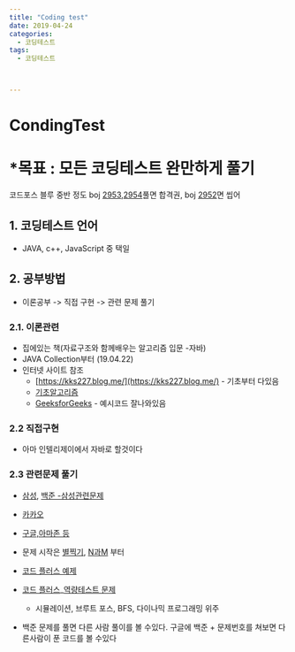 ```yaml
---
title: "Coding test"
date: 2019-04-24
categories:
  - 코딩테스트
tags:
  - 코딩테스트



---
```



# CondingTest

# *목표 : 모든 코딩테스트 완만하게 풀기
코드포스 블루 중반 정도 
boj [2953](https://www.acmicpc.net/problem/2953),[2954](https://www.acmicpc.net/problem/2954)풀면 합격권, boj [2952](https://www.acmicpc.net/problem/2952)면 씹어 

## 1. 코딩테스트 언어

  * JAVA, c++, JavaScript 중 택일
  
## 2. 공부방법

* 이론공부 -> 직접 구현 -> 관련 문제 풀기
### 2.1. 이론관련
* 집에있는 책(자료구조와 함께배우는 알고리즘 입문 -자바)
* JAVA Collection부터 (19.04.22)
* 인터넷 사이트 참조
  * [https://kks227.blog.me/](https://kks227.blog.me/) - 기초부터 다있음
  * [기초알고리즘](https://makefortune2.tistory.com/30?category=645583)
  * [GeeksforGeeks](https://www.geeksforgeeks.org/interview-preparation-for-software-developer/) - 예시코드 잘나와있음  

### 2.2 직접구현
* 아마 인텔리제이에서 자바로 할것이다

### 2.3 관련문제 풀기

* [삼성](https://swexpertacademy.com/main/main.do), [백준 -삼성관련문제](https://www.acmicpc.net/workbook/view/1152)
* [카카오](https://programmers.co.kr/learn/challenges?tab=all_challenges)
* [구글,아마존 등](https://www.interviewbit.com/search/?q%5B%5D=Amazon) 
* 문제 시작은 [별찍기](https://www.acmicpc.net/search#q=%EB%B3%84%EC%B0%8D%EA%B8%B0&c=Problems), [N과M](https://www.acmicpc.net/search#q=n%EA%B3%BC%20m&c=Problems) 부터
* [코드 플러스 예제](https://code.plus/course/19)
* [코드 플러스](https://code.plus/course/34)_[역량테스트 문제](https://code.plus/course/40)
  * 시뮬레이션, 브루트 포스, BFS, 다이나믹 프로그래밍 위주
  
* 백준 문제를 풀면 다른 사람 풀이를 볼 수있다. 구글에 백준 + 문제번호를 쳐보면 다른사람이 푼 코드를 볼 수있다 
  


